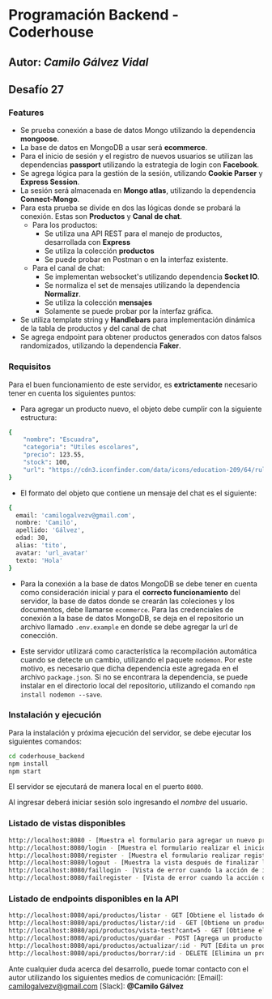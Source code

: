 # Programación Backend - Coderhouse
## Autor: _Camilo Gálvez Vidal_

## Desafío 27


### Features
- Se prueba conexión a base de datos Mongo utilizando la dependencia **mongoose**.
- La base de datos en MongoDB a usar será **ecommerce**.
- Para el inicio de sesión y el registro de nuevos usuarios se utilizan las dependencias **passport** utilizando la estrategia de login con **Facebook**.
- Se agrega lógica para la gestión de la sesión, utilizando **Cookie Parser** y **Express Session**.
- La sesión será almacenada en **Mongo atlas**, utilizando la dependencia **Connect-Mongo**.
- Para esta prueba se divide en dos las lógicas donde se probará la conexión. Estas son **Productos** y **Canal de chat**.
  - Para los productos:
    - Se utiliza una API REST para el manejo de productos, desarrollada con **Express**
    - Se utiliza la colección **productos**
    - Se puede probar en Postman o en la interfaz existente.
  - Para el canal de chat:
    - Se implementan websocket's utilizando dependencia **Socket IO**.
    - Se normaliza el set de mensajes utilizando la dependencia **Normalizr**.
    - Se utiliza la colección **mensajes**
    - Solamente se puede probar por la interfaz gráfica.
- Se utiliza template string y **Handlebars** para implementación dinámica de la tabla de productos y del canal de chat
- Se agrega endpoint para obtener productos generados con datos falsos randomizados, utilizando la dependencia **Faker**.

### Requisitos
Para el buen funcionamiento de este servidor, es **extrictamente** necesario tener en cuenta los siguientes puntos:

- Para agregar un producto nuevo, el objeto debe cumplir con la siguiente estructura:
```sh
{ 
    "nombre": "Escuadra",
    "categoria": "Utiles escolares",
    "precio": 123.55,
    "stock": 100,
    "url": "https://cdn3.iconfinder.com/data/icons/education-209/64/ruler-triangle-stationary-school-256.png"
}
```

- El formato del objeto que contiene un mensaje del chat es el siguiente:
```sh
{
  email: 'camilogalvezv@gmail.com',
  nombre: 'Camilo',
  apellido: 'Gálvez',
  edad: 30,
  alias: 'tito',
  avatar: 'url_avatar'
  texto: 'Hola'
}
```
- Para la conexión a la base de datos MongoDB se debe tener en cuenta como consideración inicial y para el **correcto funcionamiento** del servidor, la base de datos donde se crearán las coleciones y los documentos, debe llamarse `ecommerce`. Para las credenciales de conexión a la base de datos MongoDB, se deja en el repositorio un archivo llamado `.env.example` en donde se debe agregar la url de conección.

- Este servidor utilizará como característica la recompilación automática cuando se detecte un cambio, utilizando el paquete `nodemon`. Por este motivo, es necesario que dicha dependencia este agregada en el archivo `package.json`. Si no se encontrara la dependencia, se puede instalar en el directorio local del repositorio, utilizando el comando `npm install nodemon --save`.

### Instalación y ejecución
Para la instalación y próxima ejecución del servidor, se debe ejecutar los siguientes comandos:
```sh
cd coderhouse_backend
npm install
npm start
```

El servidor se ejecutará de manera local en el puerto `8080`.

Al ingresar deberá iniciar sesión solo ingresando el _nombre_ del usuario.

### Listado de vistas disponibles

```sh
http://localhost:8080 - [Muestra el formulario para agregar un nuevo producto al listado y además muestra canal de chat]
http://localhost:8080/login - [Muestra el formulario realizar el inicio de sesión]
http://localhost:8080/register - [Muestra el formulario realizar registrar un nuevo usario]
http://localhost:8080/logout - [Muestra la vista después de finalizar la sesión]
http://localhost:8080/faillogin - [Vista de error cuando la acción de inicio de sesión termina de forma errónea]
http://localhost:8080/failregister - [Vista de error cuando la acción de registrar un usuario termina de forma errónea]
```

### Listado de endpoints disponibles en la API

```sh
http://localhost:8080/api/productos/listar - GET [Obtiene el listado de productos]
http://localhost:8080/api/productos/listar/:id - GET [Obtiene un producto en específico]
http://localhost:8080/api/productos/vista-test?cant=5 - GET [Obtiene el listado de productos con datos falsos]
http://localhost:8080/api/productos/guardar - POST [Agrega un producto nuevo]
http://localhost:8080/api/productos/actualizar/:id - PUT [Edita un producto en específico]
http://localhost:8080/api/productos/borrar/:id - DELETE [Elimina un producto en específico]
```

Ante cualquier duda acerca del desarrollo, puede tomar contacto con el autor utilizando los siguientes medios de comunicación:
[Email]: <camilogalvezv@gmail.com>
[Slack]: **@Camilo Gálvez**

